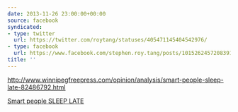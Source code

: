 ```yaml
---
date: 2013-11-26 23:00:00+00:00
source: facebook
syndicated:
- type: twitter
  url: https://twitter.com/roytang/statuses/405471145404542976/
- type: facebook
  url: https://www.facebook.com/stephen.roy.tang/posts/10152624572083912
title: ''
---
```


http://www.winnipegfreepress.com/opinion/analysis/smart-people-sleep-late-82486792.html

[Smart people SLEEP LATE](http://www.winnipegfreepress.com/opinion/analysis/smart-people-sleep-late-82486792.html)